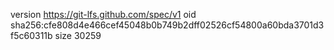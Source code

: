 version https://git-lfs.github.com/spec/v1
oid sha256:cfe808d4e466cef45048b0b749b2dff02526cf54800a60bda3701d3f5c60311b
size 30259
